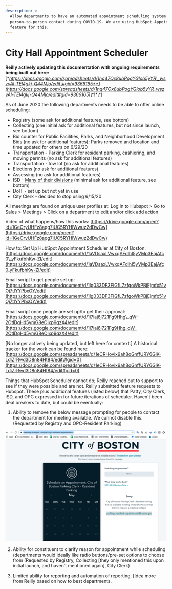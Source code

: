 ```yaml
---
description: >-
  Allow departments to have an automated appointment scheduling system to limit
  person-to-person contact during COVID-19. We are using HubSpot Appointment
  feature for this.
---
```


# City Hall Appointment Scheduler

**Reilly actively updating this documentation with ongoing requirements being built out here:** [**https://docs.google.com/spreadsheets/d/1nq47Ox8ubPogYGlob5yYR\_wszvAl-TEl4gkj-Q44Mjo/edit\#gid=9366165**](https://docs.google.com/spreadsheets/d/1nq47Ox8ubPogYGlob5yYR_wszvAl-TEl4gkj-Q44Mjo/edit#gid=9366165)\*\*\*\*

As of June 2020 the following departments needs to be able to offer online scheduling:

* Registry \(some ask for additional features, see bottom\)
* Collecting \(one initial ask for additional features, but not since launch, see bottom\)
* Bid counter for Public Facilities, Parks, and Neighborhood Development Bids \(no ask for additional features\); Parks removed and location and time updated for others on 6/29/20 
* Transportation - Parking Clerk for resident parking, cashiering, and moving permits \(no ask for additional features\)
* Transportation - tow lot \(no ask for additional features\)
* Elections \(no ask for additional features\)
* Assessing \(no ask for additional features\)
* ISD - [Many of their divisions](https://docs.google.com/spreadsheets/d/1yj2P51vIQgdZdBrx8xgRjW2tkxVno0szZ3GON3o8MSI/edit?usp=sharing) \(minimal ask for additional feature, see bottom\)
* DoIT - set up but not yet in use
* City Clerk - decided to stop using 6/15/20

  

All meetings are found on unique user profiles at: Log in to Hubspot &gt; Go to Sales &gt; Meetings &gt; Click on a department to edit and/or click add action

Video of what happens/how this works: [https://drive.google.com/open?id=1GeOryUHFz8aqg7iUC5RYHlWwuz2dDwCw](https://drive.google.com/open?id=1GeOryUHFz8aqg7iUC5RYHlWwuz2dDwCw)



How to: Set Up HubSpot Appointment Scheduler at City of Boston: [https://docs.google.com/document/d/1aVDsaxLVwxqAFdlhI5yVMp3EajAfc0\_yFkufbhKw-ZI/edit](https://docs.google.com/document/d/1aVDsaxLVwxqAFdlhI5yVMp3EajAfc0_yFkufbhKw-ZI/edit)

Email script to get people set up: [https://docs.google.com/document/d/1lg033DF3FIGfL7zfgoWkPBjEjmfx51vOj7tlYYPbxOY/edit](https://docs.google.com/document/d/1lg033DF3FIGfL7zfgoWkPBjEjmfx51vOj7tlYYPbxOY/edit)

Email script once people are set up/to get their approval: [https://docs.google.com/document/d/1l7laj6j721Fg9Hhg\_qW-2OtlDqHd5ymG8eOlxp9qzX4/edit](https://docs.google.com/document/d/1l7laj6j721Fg9Hhg_qW-2OtlDqHd5ymG8eOlxp9qzX4/edit)



\[No longer actively being updated, but left here for context.\] A historical tracker for the work can be found here: [https://docs.google.com/spreadsheets/d/1eCRHovix9ah8oGnffURY6GlK-LdiZrRwd3D8n84Ht84/edit\#gid=0](https://docs.google.com/spreadsheets/d/1eCRHovix9ah8oGnffURY6GlK-LdiZrRwd3D8n84Ht84/edit#gid=0)



Things that HubSpot Scheduler cannot do; Reilly reached out to support to see if they were possible and are not. Reilly submitted feature requests to Hubspot. These plus additional features \(listed below\) that Patty, City Clerk, ISD, and OPC expressed in for future iterations of scheduler. Haven't been deal breakers to date, but could be eventually:

1. Ability to remove the below message prompting for people to contact the department for meeting available. We cannot disable this. \(Requested by Registry and OPC-Resident Parking\)

![](../.gitbook/assets/screen-shot-2020-05-15-at-2.22.13-pm.png)

2. Ability for constituent to clarify reason for appointment while scheduling \(departments would ideally like radio buttons/pre-set options to choose from \(Requested by Registry, Collecting \[they only mentioned this upon initial launch, and haven't mentioned again\], City Clerk\)

3. Limited ability for reporting and automation of reporting. \[Idea more from Reilly based on how to best departments.

